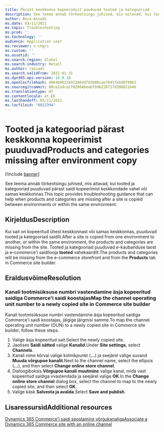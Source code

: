 ```yaml
---
title: Pärast keskkonna kopeerimist puuduvad tooted ja kategooriad
description: See teema annab tõrkeotsingu juhised, mis aitavad, kui tooted ja kategooriad puuduvad pärast saidi kopeerimist keskkondade vahel või samas keskkonnas.
author: Reza-Assadi
ms.date: 03/11/2021
ms.topic: Troubleshooting
ms.prod: ''
ms.technology: ''
audience: Application user
ms.reviewer: v-chgri
ms.custom: ''
ms.assetid: ''
ms.search.region: Global
ms.search.industry: Retail
ms.author: rassadi
ms.search.validFrom: 2021-01-31
ms.dyn365.ops.version: 10.0.18
ms.openlocfilehash: 4964b9623a91286d4f8260bcae7941feb48f8962
ms.sourcegitcommit: 08ce2a9ca1f02064beabfb9b228717d39882164b
ms.translationtype: HT
ms.contentlocale: et-EE
ms.lasthandoff: 05/11/2021
ms.locfileid: "6022394"
---
```

# <a name="products-and-categories-missing-after-environment-copy"></a><span data-ttu-id="bd8a4-103">Tooted ja kategooriad pärast keskkonna kopeerimist puuduvad</span><span class="sxs-lookup"><span data-stu-id="bd8a4-103">Products and categories missing after environment copy</span></span>

[!include [banner](../../includes/banner.md)]

<span data-ttu-id="bd8a4-104">See teema annab tõrkeotsingu juhised, mis aitavad, kui tooted ja kategooriad puuduvad pärast saidi kopeerimist keskkondade vahel või samas keskkonnas.</span><span class="sxs-lookup"><span data-stu-id="bd8a4-104">This topic provides troubleshooting guidance that can help when products and categories are missing after a site is copied between environments or within the same environment.</span></span>

## <a name="description"></a><span data-ttu-id="bd8a4-105">Kirjeldus</span><span class="sxs-lookup"><span data-stu-id="bd8a4-105">Description</span></span>

<span data-ttu-id="bd8a4-106">Kui sait on kopeeritud ühest keskkonnast või samas keskkonnas, puuduvad tooted ja kategooriad saidilt.</span><span class="sxs-lookup"><span data-stu-id="bd8a4-106">After a site is copied from one environment to another, or within the same environment, the products and categories are missing from the site.</span></span> <span data-ttu-id="bd8a4-107">Tooted ja kategooriad puuduvad e-kaubanduse laost ja e-commerce'i saidilooja **tooted** vahekaardilt.</span><span class="sxs-lookup"><span data-stu-id="bd8a4-107">The products and categories will be missing from the e-commerce storefront and from the **Products** tab in Commerce site builder.</span></span>

## <a name="resolution"></a><span data-ttu-id="bd8a4-108">Eraldusvõime</span><span class="sxs-lookup"><span data-stu-id="bd8a4-108">Resolution</span></span>

### <a name="map-the-channel-operating-unit-number-to-a-newly-copied-site-in-commerce-site-builder"></a><span data-ttu-id="bd8a4-109">Kanali tootmisüksuse numbri vastendamine äsja kopeeritud saidiga Commerce'i saidi koostajas</span><span class="sxs-lookup"><span data-stu-id="bd8a4-109">Map the channel operating unit number to a newly copied site in Commerce site builder</span></span>

<span data-ttu-id="bd8a4-110">Kanali tootmisüksuse numbri vastendamine äsja kopeeritud saidiga Commerce'i saidi koostajas, jälgige järgmisi samme.</span><span class="sxs-lookup"><span data-stu-id="bd8a4-110">To map the channel operating unit number (OUN) to a newly copied site in Commerce site builder, follow these steps.</span></span>

1. <span data-ttu-id="bd8a4-111">Valige äsja kopeeritud sait.</span><span class="sxs-lookup"><span data-stu-id="bd8a4-111">Select the newly copied site.</span></span>
1. <span data-ttu-id="bd8a4-112">Jaotises **Saidi sätted** valige **Kanalid**.</span><span class="sxs-lookup"><span data-stu-id="bd8a4-112">Under **Site settings**, select **Channels**.</span></span>
1. <span data-ttu-id="bd8a4-113">Kanali nime kõrval valige kolmikpunkt (**...**) ja seejärel valige suvand **Muuda võrgupoe kanalit**.</span><span class="sxs-lookup"><span data-stu-id="bd8a4-113">Next to the channel name, select the ellipsis (**...**), and then select **Change online store channel**.</span></span>
1. <span data-ttu-id="bd8a4-114">Dialoogiboksis **Võrgupoe kanali muutmine** valige kanal, mida vast kopeeritud saidiga vvastendada ja seejärel valige **OK**.</span><span class="sxs-lookup"><span data-stu-id="bd8a4-114">In the **Change online store channel** dialog box, select the channel to map to the newly copied site, and then select **OK**.</span></span>
1. <span data-ttu-id="bd8a4-115">Valige käsk **Salvesta ja avalda**.</span><span class="sxs-lookup"><span data-stu-id="bd8a4-115">Select **Save and publish**.</span></span>

## <a name="additional-resources"></a><span data-ttu-id="bd8a4-116">Lisaressursid</span><span class="sxs-lookup"><span data-stu-id="bd8a4-116">Additional resources</span></span>

[<span data-ttu-id="bd8a4-117">Dynamics 365 Commerce'i saidi seostamine võrgukanaliga</span><span class="sxs-lookup"><span data-stu-id="bd8a4-117">Associate a Dynamics 365 Commerce site with an online channel</span></span>](../associate-site-online-store.md)
